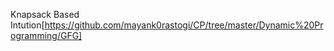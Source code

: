 Knapsack Based Intution[https://github.com/mayank0rastogi/CP/tree/master/Dynamic%20Programming/GFG]
